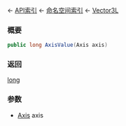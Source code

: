 ← [API索引](Api-Index) ← [命名空间索引](Namespace-Index) ← [Vector3L](VRageMath.Vector3L)

### 概要

```csharp
public long AxisValue(Axis axis)
```

### 返回

[long](https://docs.microsoft.com/en-us/dotnet/api/System.Int64?view=netframework-4.6)

### 参数

* [Axis](VRageMath.Base6Directions+Axis) axis
